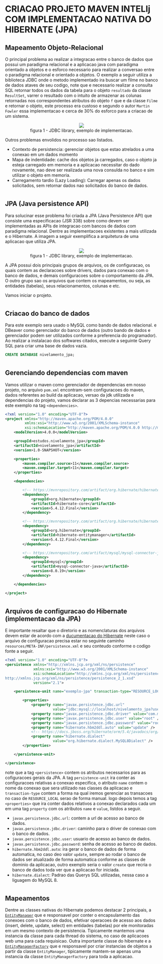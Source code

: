 # __CRIACAO PROJETO MAVEN INTELIj COM IMPLEMENTACAO NATIVA DO HIBERNATE (JPA)__

## Mapeamento Objeto-Relacional

O principal problema ao realizar a integracao entre o banco de dados que possui um paradigma relacional e a aplicacao java com paradigma orientado a objetos e o esforco necessario para realizar a conversao entre o paradigma relacional e orientado a objetos. O exemplo a seguir utiliza a biblioteca JDBC onde o metodo implementado ira buscar um filme no banco de dados ataves de seu codigo, note que e necessario realizar a consulta SQL retornar todos os dados da tabela para o objeto `resultado` da classe `ResultSet`, varrer o resultado com o intuito de armazenar as colunas retornadas nos correspondentes atributos do objeto `f` que e da classe `Filme` e retornar o objeto, este processo era custoso e segundo o autor `Martin Fowler` essa implementacao e cerca de 30% do esforco para a criacao de um sistema.


<p align="center">
    <img src="img/jdbc-library-exemplo-de-implementacao.png"><br>
    figura 1 - JDBC library, exemplo de implementacao.
</p>

Outros problemas envolidos no processo sao listados.

- Contexto de persistencia: gerenciar objetos que estao atrelados a uma conexao em um dados momento
- Mapa de indentidade: cache dos objetos ja carregados, caso o objeto ja esteja carregado em memoria e a aplicacao necessitar do dado novamente, nao deve ser realizada uma nova consulda no banco e sim utilizar o objeto em memoria.
- Carregamento tardio (Lazy Loading): Carregar apenas os dados solicitados, sem retornar dados nao solicitados do banco de dados.

#
## JPA (Java persistence API)

Para solucinar esse problema foi criada a JPA (Java Persistence API) que consiste uma especificacao (JSR 338) sobre como devem ser implementadas as APIs de integracao com bancos de dados com paradigma relacional. Dentre as implementacoes existentes a mais utilizada e o Hibernate. A imagem a seguir exemplifica a arquitetura de uma aplicacao que utiliza JPA.


<p align="center">
    <img src="img/arquitetura-aplicacao-jpa.png"><br>
    figura 1 - JDBC library, exemplo de implementacao.
</p>

A JPA possui dois principais grupos de arquivos, os de configuracao, os quais contem as declaracoes sobre drivers, dados para conexao com o banco de dados, e demais configuracoes sobre o comportamento da JPA. O outro grupo sao os arquivos que contem os mapeamentos, ou seja, as entidades (tabelas), seus relacionamentos, colunas e etc.

Vamos iniciar o projeto.

#
## Criacao do banco de dados
Para este exemplo sera usado o MySQL como bando de dados relacional. e DBeaver como gerenciador do banco de dados (outro bando de dados e gerenciador podem ser utilizados conforme a preferencia do programador). Ao realizar a instalacao dos softwares citados, execute a seguinte Query SQL para criar uma base de dados vazia.

```SQL
CREATE DATABASE nivelamento_jpa;
```


#
## Gerenciando dependencias com maven

Vamos utilizar o maven como gerenciador de dependencias em nosso projeto, no arquivo `pom.xml` encontram-sem configuracoes do maven, dados referentes ao build da aplicacao, versao da jdk utilizada e dependencias do projeto, vamos declarar as 3 depencias necessarias para este exemplo na tag `<dependencies>`.

```xml
<?xml version="1.0" encoding="UTF-8"?>
<project xmlns="http://maven.apache.org/POM/4.0.0"
         xmlns:xsi="http://www.w3.org/2001/XMLSchema-instance"
         xsi:schemaLocation="http://maven.apache.org/POM/4.0.0 http://maven.apache.org/xsd/maven-4.0.0.xsd">
    <modelVersion>4.0.0</modelVersion>

    <groupId>estudos.nivelamento_jpa</groupId>
    <artifactId>nivelamento_jpa</artifactId>
    <version>1.0-SNAPSHOT</version>

    <properties>
        <maven.compiler.source>11</maven.compiler.source>
        <maven.compiler.target>11</maven.compiler.target>
    </properties>

    <dependencies>

        <!-- https://mvnrepository.com/artifact/org.hibernate/hibernate-core -->
        <dependency>
            <groupId>org.hibernate</groupId>
            <artifactId>hibernate-core</artifactId>
            <version>5.4.12.Final</version>
        </dependency>

        <!-- https://mvnrepository.com/artifact/org.hibernate/hibernate-entitymanager -->
        <dependency>
            <groupId>org.hibernate</groupId>
            <artifactId>hibernate-entitymanager</artifactId>
            <version>5.4.12.Final</version>
        </dependency>

        <!-- https://mvnrepository.com/artifact/mysql/mysql-connector-java -->
        <dependency>
            <groupId>mysql</groupId>
            <artifactId>mysql-connector-java</artifactId>
            <version>8.0.19</version>
        </dependency>

    </dependencies>

</project>
```


#
## Arquivos de configuracao do Hibernate (implementacao da JPA)

E importante resaltar que o diretorio e as nomenclaturas dos arquivos devem estar de acordo com a [ducumentacao do Hibernate](https://hibernate.org/orm/documentation) neste caso o arquivo de configuracao precisa estar no seguinte caminho `resources/META-INF/persistence.xml` e seu conteudo conforme o codigo fonte a seguir.

```xml
<?xml version="1.0" encoding="UTF-8"?>
<persistence xmlns="http://xmlns.jcp.org/xml/ns/persistence"
             xmlns:xsi="http://www.w3.org/2001/XMLSchema-instance"
             xsi:schemaLocation="http://xmlns.jcp.org/xml/ns/persistence
http://xmlns.jcp.org/xml/ns/persistence/persistence_2_1.xsd"
             version="2.1">

    <persistence-unit name="exemplo-jpa" transaction-type="RESOURCE_LOCAL">

        <properties>
            <property name="javax.persistence.jdbc.url"
                      value="jdbc:mysql://localhost/nivelamento_jpa?useSSL=false&amp;serverTimezone=UTC" />
            <property name="javax.persistence.jdbc.driver" value="com.mysql.jdbc.Driver" />
            <property name="javax.persistence.jdbc.user" value="root" />
            <property name="javax.persistence.jdbc.password" value="root" />
            <property name="hibernate.hbm2ddl.auto" value="update" />
            <!-- https://docs.jboss.org/hibernate/orm/5.4/javadocs/org/hibernate/dialect/package-summary.html -->
            <property name="hibernate.dialect"
                      value="org.hibernate.dialect.MySQL8Dialect" />
        </properties>

    </persistence-unit>

</persistence>
```

note que a tag `<persistence>` contem os atributos necessarios para as cofiguracoes gerais da JPA. A tag `persistence-unit` ira conter as configuracoes relativas a conexao especifica, o atributo `name` contem o nome da conexao que sera utilizado nas classes da aplicacao e `transaction-type` contem a forma na qual iremos gerenciar as transacoes no caso de `RESOURCE_LOCAL` serao de forma manual. logo depois temos a tag `<properties>` que ira conter dados relativos a conexao declarados cada um em uma tag `property` com os atributos `name` e `value`, listdos a seguir.

- `javax.persistence.jdbc.url`: contem a url de acesso ao banco de dados.
- `javax.persistence.jdbc.driver`: caminho para o driver de conexao com o banco de dados.
- `javax.persistence.jdbc.user`: usuario de acesso ao banco de dados.
- `javax.persistence.jdbc.password`: senha de acesso ao banco de dados.
- `hibernate.hbm2ddl.auto`: ira gerar o banco de dados de forma automatica, no caso deo valor `update`, sempre ao rodar o banco de dados ser atualizado de forma automatica conforme as classes de dominio da aplicacao, outro exemplo seria o valor `create` que recria o banco de dados toda ver que a aplicacao for iniciada.
- `hibernate.dialect`: Padrao das Querys SQL utilizadas, nessa caso a liguagem do MySQL 8.
#
## Mapeamentos

Dentre as classes nativas do Hibernate podemos destacar 2 principais, a [`EntityManager`](https://docs.oracle.com/javaee/7/api/javax/persistence/EntityManager.html) que e responsavel por conter o encapsulamento das conexoes com o banco de dados, efetivar operacoes de acesso aos dados (insert, delete, update, select) em entidades (tabelas) por ele monitoradas em um mesmo contexto de persistencia. Tipicamente mantemos uma instancia da classe para cada thread do sistema, no caso de aplicacoes web uma para cada requisicao. Outra importante classe do hibernate e a [`EntityManagerFactory`](https://docs.oracle.com/javaee/7/api/javax/persistence/EntityManagerFactory.html) que e responsavel por criar instancias de objetos a partir da classe `EntityManager`, tipicamente mantem-se apenas uma instancia da classe `EntityManagerFactory` para toda a aplicacao.



